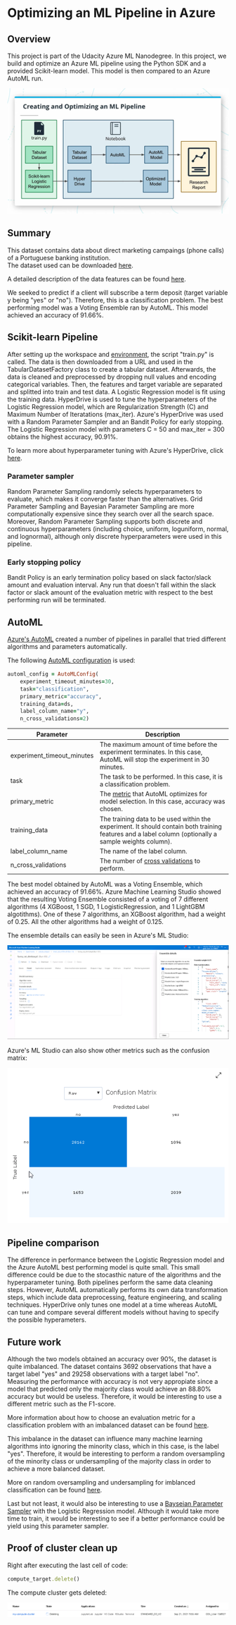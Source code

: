 # Optimizing an ML Pipeline in Azure

## Overview

This project is part of the Udacity Azure ML Nanodegree.
In this project, we build and optimize an Azure ML pipeline using the Python SDK and a provided Scikit-learn model.
This model is then compared to an Azure AutoML run.

![Project Overview](/img/project_overview.png)

## Summary

This dataset contains data about direct marketing campaings (phone calls) of a Portuguese banking institution.  
The dataset used can be downloaded [here](https://automlsamplenotebookdata.blob.core.windows.net/automl-sample-notebook-data/bankmarketing_train.csv).

A detailed description of the data features can be found [here](https://archive.ics.uci.edu/ml/datasets/bank+marketing#).

We seeked to predict if a client will subscribe a term deposit (target variable y being "yes" or "no"). Therefore, this is a classification problem.
The best performing model was a Voting Ensemble ran by AutoML. This model achieved an accuracy of 91.66%.

## Scikit-learn Pipeline

After setting up the workspace and [environment](https://docs.microsoft.com/en-us/azure/machine-learning/how-to-use-environments), the script "train.py" is called. The data is then downloaded from a URL and used in the TabularDatasetFactory class to create a tabular dataset. Afterwards, the data is cleaned and preprocessed by dropping null values and encoding categorical variables. 
Then, the features and target variable are separated and splitted into train and test data. 
A Logistic Regression model is fit using the training data. 
HyperDrive is used to tune the hyperparameters of the Logistic Regression model, which are Regularization Strength (C) and Maximum Number of Iteratations (max_iter).
Azure's HyperDrive was used with a Random Parameter Sampler and an Bandit Policy for early stopping.
The Logistic Regression model with parameters C = 50 and max_iter = 300 obtains the highest accuracy, 90.91%. 

To learn more about hyperparameter tuning with Azure's HyperDrive, click [here](https://docs.microsoft.com/en-us/azure/machine-learning/how-to-tune-hyperparameters).

### Parameter sampler

Random Parameter Sampling randomly selects hyperparameters to evaluate, which makes it converge faster than the alternatives.
Grid Parameter Sampling and Bayesian Parameter Sampling are more computationally expensive since they search over all the search space.
Moreover, Random Parameter Sampling supports both discrete and continuous hyperparameters (including choice, uniform, loguniform, normal, and lognormal), although only discrete hyperparameters were used in this pipeline.

### Early stopping policy

Bandit Policy is an early termination policy based on slack factor/slack amount and evaluation interval. 
Any run that doesn't fall within the slack factor or slack amount of the evaluation metric with respect to the best performing run will be terminated.

## AutoML

[Azure's AutoML](https://docs.microsoft.com/en-us/azure/machine-learning/concept-automated-ml) created a number of pipelines in parallel that tried different algorithms and parameters automatically. 

The following [AutoML configuration](https://docs.microsoft.com/en-us/python/api/azureml-train-automl-client/azureml.train.automl.automlconfig.automlconfig?view=azure-ml-py) is used:

```ruby
automl_config = AutoMLConfig(
    experiment_timeout_minutes=30,
    task="classification",
    primary_metric="accuracy",
    training_data=ds,
    label_column_name="y",
    n_cross_validations=2)
```

| Parameter  | Description |
| ------------- | ------------- |
| experiment_timeout_minutes  | The maximum amount of time before the experiment terminates. In this case, AutoML will stop the experiment in 30 minutes. |
| task  | The task to be performed. In this case, it is a classification problem. |
| primary_metric  | The [metric](https://docs.microsoft.com/en-us/python/api/azureml-automl-core/azureml.automl.core.shared.constants.metric?view=azure-ml-py) that AutoML optimizes for model selection. In this case, accuracy was chosen. |
| training_data  | The training data to be used within the experiment. It should contain both training features and a label column (optionally a sample weights column). |
| label_column_name  | The name of the label column. |
| n_cross_validations  | The number of [cross validations](https://docs.microsoft.com/en-us/azure/machine-learning/how-to-configure-cross-validation-data-splits) to perform. |

The best model obtained by AutoML was a Voting Ensemble, which achieved an accuracy of 91.66%.
Azure Machine Learning Studio showed that the resulting Voting Ensemble consisted of a voting of 7 different algorithms (4 XGBoost, 1 SGD, 1 LogisticRegression, and 1 LightGBM algotithms).
One of these 7 algorithms, an XGBoost algorithm, had a weight of 0.25. All the other algorithms had a weight of 0.125.  
  
The ensemble details can easily be seen in Azure's ML Studio:

![Voting Ensemble](/img/voting_ensemble.png)

Azure's ML Studio can also show other metrics such as the confusion matrix:

![AutoML Confusion Matrix](/img/automl_confusion_matrix.png)

## Pipeline comparison

The difference in performance between the Logistic Regression model and the Azure AutoML best performing model is quite small. 
This small difference could be due to the stocasthic nature of the algorithms and the hyperparameter tuning.
Both pipelines perform the same data cleaning steps. However, AutoML automatically performs its own data transformation steps, which include data preprocessing, feature engineering, and scaling techniques.
HyperDrive only tunes one model at a time whereas AutoML can tune and compare several different models without having to specify the possible hyperameters.


## Future work

Although the two models obtained an accuracy over 90%, the dataset is quite imbalanced. 
The dataset contains 3692 observations that have a target label "yes" and 29258 observations with a target label "no".
Measuring the performance with accuracy is not very appropiate since a model that predicted only the majority class would achieve an 88.80% accuracy but would be useless.
Therefore, it would be interesting to use a different metric such as the F1-score.

More information about how to choose an evaluation metric for a classification problem with an imbalanced dataset can be found [here](https://machinelearningmastery.com/tour-of-evaluation-metrics-for-imbalanced-classification/).

This imbalance in the dataset can influence many machine learning algorithms into ignoring the minority class, which in this case, is the label "yes".
Therefore, it would be interesting to perform a random oversampling of the minority class or undersampling of the majority class in order to achieve a more balanced dataset.

More on random oversampling and undersampling for imblanced classification can be found [here](https://machinelearningmastery.com/random-oversampling-and-undersampling-for-imbalanced-classification/).

Last but not least, it would also be interesting to use a [Bayseian Parameter Sampler](https://docs.microsoft.com/en-us/python/api/azureml-train-core/azureml.train.hyperdrive.bayesianparametersampling?view=azure-ml-py) with the Logistic Regression model.
Although it would take more time to train, it would be interesting to see if a better performance could be yield using this parameter sampler.


## Proof of cluster clean up

Right after executing the last cell of code:

```ruby
compute_target.delete()
```

The compute cluster gets deleted:

![Cluster Cleanup](/img/cluster_cleanup.png)


